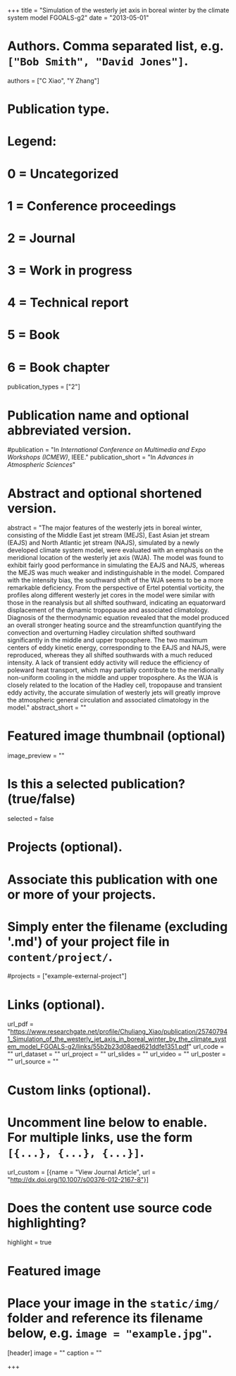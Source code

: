 +++
title = "Simulation of the westerly jet axis in boreal winter by the climate system model FGOALS-g2"
date = "2013-05-01"

# Authors. Comma separated list, e.g. `["Bob Smith", "David Jones"]`.
authors = ["C Xiao", "Y Zhang"]

# Publication type.
# Legend:
# 0 = Uncategorized
# 1 = Conference proceedings
# 2 = Journal
# 3 = Work in progress
# 4 = Technical report
# 5 = Book
# 6 = Book chapter
publication_types = ["2"]

# Publication name and optional abbreviated version.
#publication = "In *International Conference on Multimedia and Expo Workshops (ICMEW)*, IEEE."
publication_short = "In *Advances in Atmospheric Sciences*"

# Abstract and optional shortened version.
abstract = "The major features of the westerly jets in boreal winter, consisting of the Middle East jet stream (MEJS), East Asian jet stream (EAJS) and North Atlantic jet stream (NAJS), simulated by a newly developed climate system model, were evaluated with an emphasis on the meridional location of the westerly jet axis (WJA). The model was found to exhibit fairly good performance in simulating the EAJS and NAJS, whereas the MEJS was much weaker and indistinguishable in the model. Compared with the intensity bias, the southward shift of the WJA seems to be a more remarkable deficiency. From the perspective of Ertel potential vorticity, the profiles along different westerly jet cores in the model were similar with those in the reanalysis but all shifted southward, indicating an equatorward displacement of the dynamic tropopause and associated climatology. Diagnosis of the thermodynamic equation revealed that the model produced an overall stronger heating source and the streamfunction quantifying the convection and overturning Hadley circulation shifted southward significantly in the middle and upper troposphere. The two maximum centers of eddy kinetic energy, corresponding to the EAJS and NAJS, were reproduced, whereas they all shifted southwards with a much reduced intensity. A lack of transient eddy activity will reduce the efficiency of poleward heat transport, which may partially contribute to the meridionally non-uniform cooling in the middle and upper troposphere. As the WJA is closely related to the location of the Hadley cell, tropopause and transient eddy activity, the accurate simulation of westerly jets will greatly improve the atmospheric general circulation and associated climatology in the model."
abstract_short = ""

# Featured image thumbnail (optional)
image_preview = ""

# Is this a selected publication? (true/false)
selected = false

# Projects (optional).
#   Associate this publication with one or more of your projects.
#   Simply enter the filename (excluding '.md') of your project file in `content/project/`.
#projects = ["example-external-project"]

# Links (optional).
url_pdf = "https://www.researchgate.net/profile/Chuliang_Xiao/publication/257407941_Simulation_of_the_westerly_jet_axis_in_boreal_winter_by_the_climate_system_model_FGOALS-g2/links/55b2b23d08aed621ddfe1351.pdf"
url_code = ""
url_dataset = ""
url_project = ""
url_slides = ""
url_video = ""
url_poster = ""
url_source = ""

# Custom links (optional).
#   Uncomment line below to enable. For multiple links, use the form `[{...}, {...}, {...}]`.
url_custom = [{name = "View Journal Article", url = "http://dx.doi.org/10.1007/s00376-012-2167-8"}]

# Does the content use source code highlighting?
highlight = true

# Featured image
# Place your image in the `static/img/` folder and reference its filename below, e.g. `image = "example.jpg"`.
[header]
image = ""
caption = ""

+++

